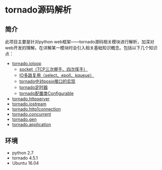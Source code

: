 # tornado源码解析

## 简介
   此项目主要是针对python web框架——tornado源码相关模块进行解析，加深对web开发的理解。在详解某一模块时会引入相关基础知识概念。包括以下几个知识点：

* [tornado.ioloop](./tornado_ioloop.md)
    * [socket（TCP三次握手、四次挥手）](./socket.md)
    * [IO多路复用（select、epoll、kqueue）](./io_multiplexing.md)
    * [tornado中对posix接口的实现](./tornado_platform_posix.md)
    * [tornado定时器](./tornado_ioloop_PeriodicCallback.md)
    * [tornado配置类Configurable](./tornado_util_configurable.md)
* [tornado.httpserver](./tornado_httpserver.md)
* [tornado.iostream](./tornado_iostream.md)
* [tornado.http1connection](./tornado_http1connection.md)
* [tornado.concurrent](./tornado_concurrent.md)
* [tornado.gen](./tornado_gen.md)
* [tornado.application](./tornado_application.md)

## 环境
* python 2.7
* tornado 4.5.1
* Ubuntu 16.04

